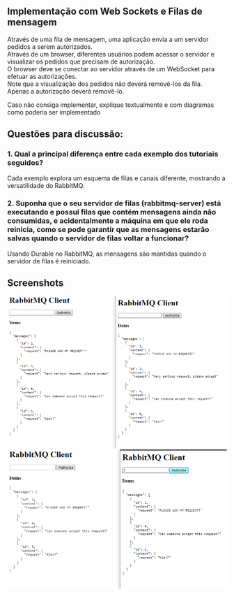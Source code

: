## Implementação com Web Sockets e Filas de mensagem  
Através de uma fila de mensagem, uma aplicação envia a um servidor pedidos a serem autorizados.  
Através de um browser, diferentes usuários podem acessar o servidor e visualizar os pedidos que precisam de autorização.  
O browser deve se conectar ao servidor através de um WebSocket para efetuar as autorizações.  
Note que a visualização dos pedidos não deverá removê-los da fila.  
Apenas a autorização deverá removê-lo.  

Caso não consiga implementar, explique textualmente e com diagramas como poderia ser implementado  

## Questões para discussão:  
### 1. Qual a principal diferença entre cada exemplo dos tutoriais seguidos?  
Cada exemplo explora um esquema de filas e canais diferente, mostrando a versatilidade do RabbitMQ.  
  
### 2. Suponha que o seu servidor de filas (rabbitmq-server) está executando e possui filas que contém mensagens ainda não consumidas, e acidentalmente a máquina em que ele roda reinicia, como se pode garantir que as mensagens estarão salvas quando o servidor de filas voltar a funcionar?  
Usando Durable no RabbitMQ, as mensagens são mantidas quando o servidor de filas é reiniciado.  
   
## Screenshots
![Resultado](multiple-clients.png)
![Resultado](authorized.png)